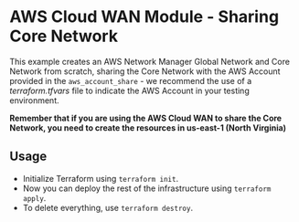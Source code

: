 # AWS Cloud WAN Module - Sharing Core Network

This example creates an AWS Network Manager Global Network and Core Network from scratch, sharing the Core Network with the AWS Account provided in the `aws_account_share` - we recommend the use of a *terraform.tfvars* file to indicate the AWS Account in your testing environment.

**Remember that if you are using the AWS Cloud WAN to share the Core Network, you need to create the resources in us-east-1 (North Virginia)**

## Usage

- Initialize Terraform using `terraform init`.
- Now you can deploy the rest of the infrastructure using `terraform apply`.
- To delete everything, use `terraform destroy`.